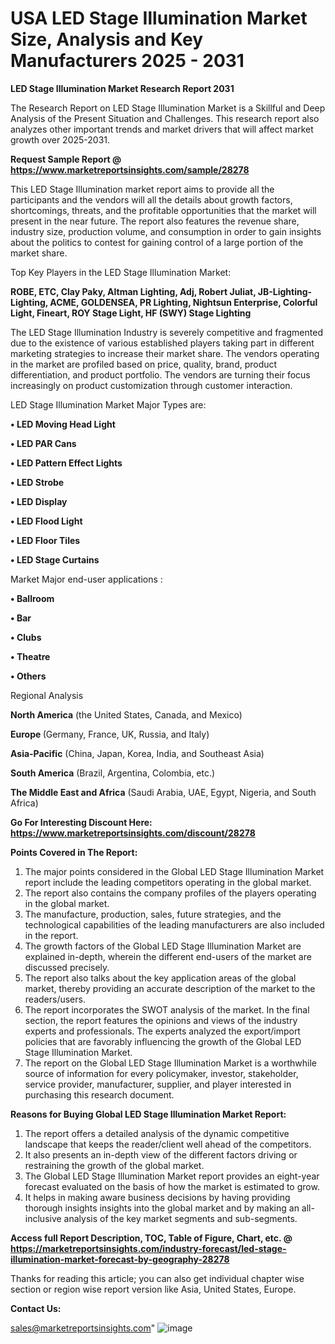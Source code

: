 # USA LED Stage Illumination Market Size, Analysis and Key Manufacturers 2025 - 2031

<strong>LED Stage Illumination Market Research Report 2031</strong>

The Research Report on LED Stage Illumination Market is a Skillful and Deep Analysis of the Present Situation and Challenges. This research report also analyzes other important trends and market drivers that will affect market growth over 2025-2031.

<strong>Request Sample Report @ <a href=https://www.marketreportsinsights.com/sample/28278>https://www.marketreportsinsights.com/sample/28278</a></strong>

This LED Stage Illumination market report aims to provide all the participants and the vendors will all the details about growth factors, shortcomings, threats, and the profitable opportunities that the market will present in the near future. The report also features the revenue share, industry size, production volume, and consumption in order to gain insights about the politics to contest for gaining control of a large portion of the market share.

Top Key Players in the LED Stage Illumination Market:

<strong>ROBE, ETC, Clay Paky, Altman Lighting, Adj, Robert Juliat, JB-Lighting-Lighting, ACME, GOLDENSEA, PR Lighting, Nightsun Enterprise, Colorful Light, Fineart, ROY Stage Light, HF (SWY) Stage Lighting</strong>

The LED Stage Illumination Industry is severely competitive and fragmented due to the existence of various established players taking part in different marketing strategies to increase their market share. The vendors operating in the market are profiled based on price, quality, brand, product differentiation, and product portfolio. The vendors are turning their focus increasingly on product customization through customer interaction.

LED Stage Illumination Market Major Types are:

<strong>• LED Moving Head Light

• LED PAR Cans

• LED Pattern Effect Lights

• LED Strobe

• LED Display

• LED Flood Light

• LED Floor Tiles

• LED Stage Curtains</strong>

Market Major end-user applications :

<strong>• Ballroom

• Bar

• Clubs

• Theatre

• Others</strong>

Regional Analysis

</u><strong><b>North America</b></strong> (the United States, Canada, and Mexico)

<strong><b>Europe </b></strong>(Germany, France, UK, Russia, and Italy)

<strong><b>Asia-Pacific</b></strong> (China, Japan, Korea, India, and Southeast Asia)

<strong><b>South America</b></strong> (Brazil, Argentina, Colombia, etc.)

<strong><b>The Middle East and Africa</b></strong> (Saudi Arabia, UAE, Egypt, Nigeria, and South Africa)

<strong>Go For Interesting Discount Here: <a href=https://www.marketreportsinsights.com/discount/28278>https://www.marketreportsinsights.com/discount/28278</a></strong>

<strong>Points Covered in The Report:</strong>
<ol>
  <li>The major points considered in the Global LED Stage Illumination Market report include the leading competitors operating in the global market.</li>
  <li>The report also contains the company profiles of the players operating in the global market.</li>
  <li>The manufacture, production, sales, future strategies, and the technological capabilities of the leading manufacturers are also included in the report.</li>
  <li>The growth factors of the Global LED Stage Illumination Market are explained in-depth, wherein the different end-users of the market are discussed precisely.</li>
  <li>The report also talks about the key application areas of the global market, thereby providing an accurate description of the market to the readers/users.</li>
  <li>The report incorporates the SWOT analysis of the market. In the final section, the report features the opinions and views of the industry experts and professionals. The experts analyzed the export/import policies that are favorably influencing the growth of the Global LED Stage Illumination Market.</li>
  <li>The report on the Global LED Stage Illumination Market is a worthwhile source of information for every policymaker, investor, stakeholder, service provider, manufacturer, supplier, and player interested in purchasing this research document.</li>
</ol>
<strong>Reasons for Buying Global LED Stage Illumination Market Report:</strong>

<ol>
  <li>The report offers a detailed analysis of the dynamic competitive landscape that keeps the reader/client well ahead of the competitors.</li>
  <li>It also presents an in-depth view of the different factors driving or restraining the growth of the global market.</li>
  <li>The Global LED Stage Illumination Market report provides an eight-year forecast evaluated on the basis of how the market is estimated to grow.</li>
  <li>It helps in making aware business decisions by having providing thorough insights insights into the global market and by making an all-inclusive analysis of the key market segments and sub-segments.</li>
</ol>
<strong>Access full Report Description, TOC, Table of Figure, Chart, etc. @ <a href=https://marketreportsinsights.com/industry-forecast/led-stage-illumination-market-forecast-by-geography-28278>https://marketreportsinsights.com/industry-forecast/led-stage-illumination-market-forecast-by-geography-28278</a></strong>


Thanks for reading this article; you can also get individual chapter wise section or region wise report version like Asia, United States, Europe.

<strong>Contact Us:</strong>

sales@marketreportsinsights.com"
![image](https://github.com/user-attachments/assets/82797788-8bf9-4a2d-93fa-11b47d7111bb)
